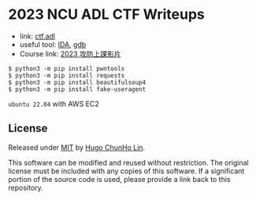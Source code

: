 # 2023 NCU ADL CTF Writeups

- link: [ctf.adl](http://ctf.adl.tw/)
- useful tool: [IDA](https://hex-rays.com/IDA-pro/), [gdb](https://www.gnu.org/software/gdb/)
- Course link: [2023 攻防上課影片](https://www.youtube.com/playlist?list=PLZo_s9SaDRuf_Z374OvZne8MG1rn0WuXz)


```shell
$ python3 -m pip install pwntools
$ python3 -m pip install requests
$ python3 -m pip install beautifulsoup4
$ python3 -m pip install fake-useragent
```

`ubuntu 22.04` with AWS EC2

## License
Released under [MIT](./LICENSE) by [Hugo ChunHo Lin](https://github.com/1chooo).


This software can be modified and reused without restriction.
The original license must be included with any copies of this software.
If a significant portion of the source code is used, please provide a link back to this repository.
